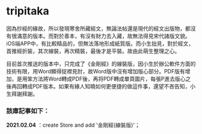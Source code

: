 # tripitaka

因為抄經的緣故，所以發現寒舍所藏經文，無論法帖還是現代的經文出版物，都沒有很滿意的版本。而對於善本，有沒有財力去入藏，故無法得見宋代諸版文貌。iOS端APP中，有比較精品的，但無法落地形成紙質版。而小生拙見，對於經文，首推經折裝，其次線裝，再次精裝，最後才是平裝。故由此萌生整理之心。

目前首次推送的版本中，只完成了《金剛經》的線裝版，因小生於辦公軟件方面的技術有限，用Word顯得捉襟見肘，故Word版中沒有增加版心部分。PDF版有增加，是用笨方法將Word轉成PDF後，再将PDF轉成單頁圖片，每張P進去版心之後再回轉成PDF版本。如果有緣人知曉如何更便捷的做這件事，還望不吝告知，小生拜謝拜謝。

### 該庫記事如下：

**2021.02.04** ：create Store and add '金剛經(線裝版)'；